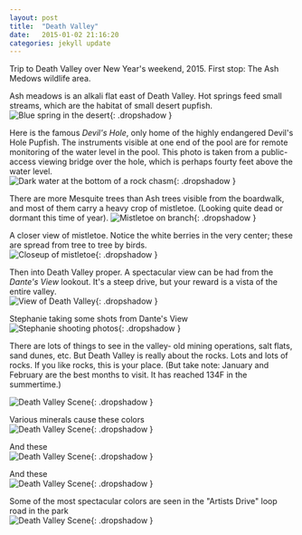 ```yaml
---
layout: post
title:  "Death Valley"
date:   2015-01-02 21:16:20
categories: jekyll update
---
```

Trip to Death Valley over New Year's weekend, 2015.  First stop: The Ash Medows wildlife area.  

Ash meadows is an alkali flat east of Death Valley.  Hot springs feed small streams, which are the habitat of small desert pupfish.  
![Blue spring in the desert](/images/death_valley/AshMedowsSpring.png){: .dropshadow }  

Here is the famous *Devil's Hole*, only home of the highly endangered Devil's Hole Pupfish.  The instruments visible at one end of the pool are for remote monitoring of the water level in the pool.  This photo is taken from a public-access viewing bridge over the hole, which is perhaps fourty feet above the water level.  
![Dark water at the bottom of a rock chasm](/images/death_valley/DevilsHole.png){: .dropshadow }  

There are more Mesquite trees than Ash trees visible from the boardwalk, and most of them carry a heavy crop of mistletoe.  (Looking quite dead or dormant this time of year).
![Mistletoe on branch](/images/death_valley/TreeWithMistletoe.png){: .dropshadow }  

A closer view of mistletoe.   Notice the white berries in the very center; these are spread from tree to tree by birds.  
![Closeup of mistletoe](/images/death_valley/Mistletoe2.png){: .dropshadow }  

Then into Death Valley proper.  A spectacular view can be had from the *Dante's View* lookout.  It's a steep drive, but your reward is a vista of the entire valley.  
![View of Death Valley](/images/death_valley/DeathValley.png){: .dropshadow }  
  
Stephanie taking some shots from Dante's View  
![Stephanie shooting photos](/images/death_valley/StephanieWithCamera.png){: .dropshadow }

There are lots of things to see in the valley- old mining operations, salt flats, sand dunes, etc.  But Death Valley is really about the rocks.   Lots and lots of rocks.  If you like rocks, this is your place.  (But take note:  January and February are the best months to visit.  It has reached 134F in the summertime.)  

![Death Valley Scene](/images/death_valley/DeathValley4.png){: .dropshadow }  

Various minerals cause these colors  
![Death Valley Scene](/images/death_valley/DeathValley3.png){: .dropshadow }  

And these  
![Death Valley Scene](/images/death_valley/DeathValley2.png){: .dropshadow }  

And these  
![Death Valley Scene](/images/death_valley/Cliffside.png){: .dropshadow }  

Some of the most spectacular colors are seen in the "Artists Drive" loop road in the park  
![Death Valley Scene](/images/death_valley/ArtistDrive.png){: .dropshadow }


